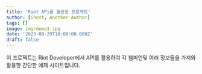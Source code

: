 ```yaml
---
title: 'Riot APi를 활용한 프로젝트'
author: [Ghost, Another Author]
tags: []
image: img/demo1.jpg
date: '2023-08-29T10:00:00.000Z'
draft: false
---
```


이 프로젝트는 Riot Developer에서 API를 활용하여 각 챔피언및 여러 정보들을 가져와 활용한 간단한 예제 사이트입니다.
